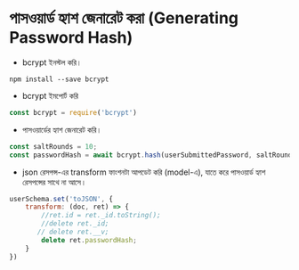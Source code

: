 # পাসওয়ার্ড হ্যাশ জেনারেট করা \(Generating Password Hash\)

* bcrypt ইনস্টল করি।

```text
npm install --save bcrypt
```

* bcrypt ইমপোর্ট করি

```javascript
const bcrypt = require('bcrypt')
```

* পাসওয়ার্ডের হ্যাশ জেনারেট করি।

```javascript
const saltRounds = 10;
const passwordHash = await bcrypt.hash(userSubmittedPassword, saltRounds)
```

* json রেসপন্স-এর transform ফাংশনটা আপডেট করি \(model-এ\), যাতে করে পাসওয়ার্ড হ্যাশ রেসপন্সের সাথে না আসে।

```javascript
userSchema.set('toJSON', {
    transform: (doc, ret) => {
        //ret.id = ret._id.toString();
        //delete ret._id;
       // delete ret.__v;
        delete ret.passwordHash;
    }
})
```

